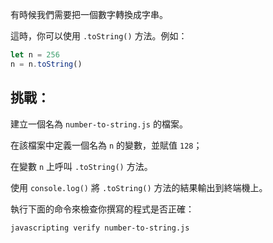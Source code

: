 有時候我們需要把一個數字轉換成字串。

這時，你可以使用 `.toString()` 方法。例如：

```js
let n = 256
n = n.toString()
```

## 挑戰：

建立一個名為 `number-to-string.js` 的檔案。

在該檔案中定義一個名為 `n` 的變數，並賦值 `128`；

在變數 `n` 上呼叫 `.toString()` 方法。

使用 `console.log()` 將 `.toString()` 方法的結果輸出到終端機上。

執行下面的命令來檢查你撰寫的程式是否正確：

```bash
javascripting verify number-to-string.js
```
